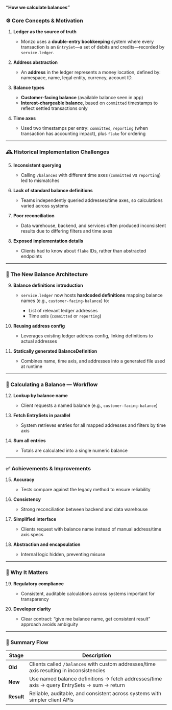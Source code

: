 **“How we calculate balances”**

### ⚙️ Core Concepts & Motivation

1. **Ledger as the source of truth**

   * Monzo uses a **double-entry bookkeeping** system where every transaction is an `EntrySet`—a set of debits and credits—recorded by `service.ledger`.
2. **Address abstraction**

   * An **address** in the ledger represents a money location, defined by: namespace, name, legal entity, currency, account ID.
3. **Balance types**

   * **Customer-facing balance** (available balance seen in app)
   * **Interest-chargeable balance**, based on `committed` timestamps to reflect settled transactions only
4. **Time axes**

   * Used two timestamps per entry: `committed`, `reporting` (when transaction has accounting impact), plus `flake` for ordering

---

### 🕰️ Historical Implementation Challenges

5. **Inconsistent querying**

   * Calling `/balances` with different time axes (`committed` vs `reporting`) led to mismatches
6. **Lack of standard balance definitions**

   * Teams independently queried addresses/time axes, so calculations varied across systems
7. **Poor reconciliation**

   * Data warehouse, backend, and services often produced inconsistent results due to differing filters and time axes
8. **Exposed implementation details**

   * Clients had to know about `flake` IDs, rather than abstracted endpoints

---

### 🔄 The New Balance Architecture

9. **Balance definitions introduction**

   * `service.ledger` now hosts **hardcoded definitions** mapping balance names (e.g., `customer-facing-balance`) to:

     * List of relevant ledger addresses
     * Time axis (`committed` or `reporting`)
10. **Reusing address config**

    * Leverages existing ledger address config, linking definitions to actual addresses
11. **Statically generated BalanceDefinition**

    * Combines name, time axis, and addresses into a generated file used at runtime

---

### 🧮 Calculating a Balance — Workflow

12. **Lookup by balance name**

    * Client requests a named balance (e.g., `customer-facing-balance`)
13. **Fetch EntrySets in parallel**

    * System retrieves entries for all mapped addresses and filters by time axis
14. **Sum all entries**

    * Totals are calculated into a single numeric balance

---

### ✅ Achievements & Improvements

15. **Accuracy**

    * Tests compare against the legacy method to ensure reliability
16. **Consistency**

    * Strong reconciliation between backend and data warehouse
17. **Simplified interface**

    * Clients request with balance name instead of manual address/time axis specs
18. **Abstraction and encapsulation**

    * Internal logic hidden, preventing misuse

---

### 🧠 Why It Matters

19. **Regulatory compliance**

    * Consistent, auditable calculations across systems important for transparency
20. **Developer clarity**

    * Clear contract: “give me balance name, get consistent result” approach avoids ambiguity

---

### 🧩 Summary Flow

| Stage      | Description                                                                                |
| ---------- | ------------------------------------------------------------------------------------------ |
| **Old**    | Clients called `/balances` with custom addresses/time axis resulting in inconsistencies    |
| **New**    | Use named balance definitions → fetch addresses/time axis → query EntrySets → sum → return |
| **Result** | Reliable, auditable, and consistent across systems with simpler client APIs                |
